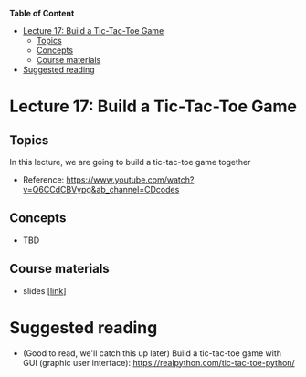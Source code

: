 
**Table of Content**
- [Lecture 17: Build a Tic-Tac-Toe Game](#lecture-17-build-a-tic-tac-toe-game)
  - [Topics](#topics)
  - [Concepts](#concepts)
  - [Course materials](#course-materials)
- [Suggested reading](#suggested-reading)

# Lecture 17: Build a Tic-Tac-Toe Game

## Topics
In this lecture, we are going to build a tic-tac-toe game together
* Reference: https://www.youtube.com/watch?v=Q6CCdCBVypg&ab_channel=CDcodes


## Concepts
* TBD


## Course materials
* slides [[link](TBD)]

# Suggested reading
* (Good to read, we'll catch this up later) Build a tic-tac-toe game with GUI (graphic user interface): https://realpython.com/tic-tac-toe-python/
